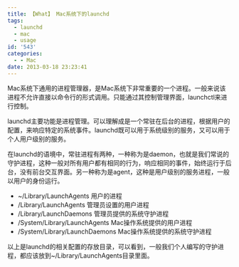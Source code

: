 ```yaml
---
title: 【What】 Mac系统下的launchd
tags:
  - launchd
  - mac
  - usage
id: '543'
categories:
  - - Mac
date: 2013-03-18 23:23:41
---
```


Mac系统下通用的进程管理器，是Mac系统下非常重要的一个进程。一般来说该进程不允许直接以命令行的形式调用。只能通过其控制管理界面，launchctl来进行控制。

launchd主要功能是进程管理。可以理解成是一个常驻在后台的进程，根据用户的配置，来响应特定的系统事件。launchd既可以用于系统级别的服务，又可以用于个人用户级别的服务。

在launchd的语境中，常驻进程有两种，一种称为是daemon，也就是我们常说的守护进程，这种一般对所有用户都有相同的行为，响应相同的事件，始终运行于后台，没有前台交互界面。另一种称为是agent，这种是用户级别的服务进程，一般以用户的身份运行。

*   ~/Library/LaunchAgents 用户的进程
*   /Library/LaunchAgents 管理员设置的用户进程
*   /Library/LaunchDaemons 管理员提供的系统守护进程
*   /System/Library/LaunchAgents Mac操作系统提供的用户进程
*   /System/Library/LaunchDaemons Mac操作系统提供的系统守护进程

以上是launchd的相关配置的存放目录，可以看到，一般我们个人编写的守护进程，都应该放到~/Library/LaunchAgents目录里面。